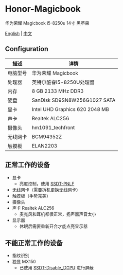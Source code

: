 # Honor-Magicbook
华为荣耀 Magicbook i5-8250u 14寸 黑苹果

[English](README.md) | [中文](README_CN.md)

## Configuration

| 描述   | 详情                                                  |
| ------------------- | ------------------------------------------- |
| 电脑型号      | 华为荣耀 Magicbook      |
| 处理器           | 英特尔酷睿i5-8250U处理器     |
| 内存              | 8 GB 2133 MHz DDR3              |
| 硬盘           | SanDisk SD9SN8W256G1027 SATA    |
| 显卡 | Intel UHD Graphics 620 2048 MB                     |
| 声卡         | Realtek ALC256           |
| 摄像头 | hm1091_techfront |
| 无线网卡       | BCM94352Z                        |
| 触摸板 | ELAN2203 |


## 正常工作的设备

- 显卡
    - 亮度控制，使用 [SSDT-PNLF](EFI/CLOVER/ACPI/patched/SSDT-PNLF.aml) 
- 无线网卡（需要拆机更换无线网卡）
- 触摸板（手势完美）
- 摄像头
- 声卡 Realtek ALC256
    - 麦克风和耳机都很正常，扬声器声音太小
- 显示器
    - 休眠后需要重新开合才能点亮显示器
  

## 不能正常工作的设备

- 指纹识别
- 独显 MX150
    - 已使用 [SSDT-Disable_DGPU](EFI/CLOVER/ACPI/patched/SSDT-Disable_DGPU.aml) 进行屏蔽